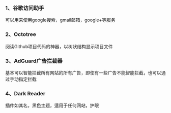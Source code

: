 ### 1、谷歌访问助手
可以用来使用google搜索，gmail邮箱，google+等服务
### 2、Octotree
阅读Github项目代码的神器，以树状结构显示项目文件
### 3、AdGuard广告拦截器
基本可以智能拦截所有网站的所有广告，即使有一些广告不能智能拦截，也可以通过手动指定拦截
### 4、Dark Reader
插件如其名，黑色主题，适用于任何网站，护眼